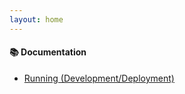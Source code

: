 ```yaml
---
layout: home
---
```


#### 📚 Documentation

- [Running (Development/Deployment)](./articles/RUNNING.md)
